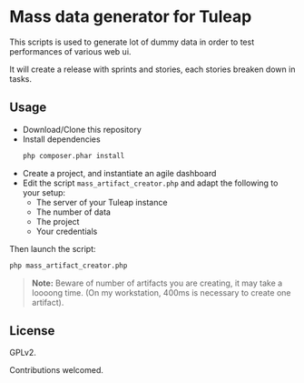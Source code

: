 Mass data generator for Tuleap
==============================

This scripts is used to generate lot of dummy data in order to test performances of various web ui.

It will create a release with sprints and stories, each stories breaken down in tasks.

Usage
-----

- Download/Clone this repository
- Install dependencies
  ```sh
  php composer.phar install
  ```
- Create a project, and instantiate an agile dashboard
- Edit the script `mass_artifact_creator.php` and adapt the following to your setup:
  -  The server of your Tuleap instance
  - The number of data
  - The project
  - Your credentials

Then launch the script:

```sh
php mass_artifact_creator.php
```

> **Note:** Beware of number of artifacts you are creating, it may take a loooong time.
> (On my workstation, 400ms is necessary to create one artifact).

License
-------

GPLv2.

Contributions welcomed.
